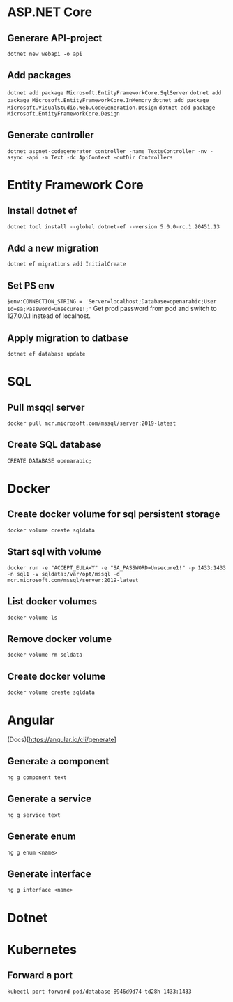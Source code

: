 # ASP.NET Core
## Generare API-project
`dotnet new webapi -o api`

## Add packages
`dotnet add package Microsoft.EntityFrameworkCore.SqlServer`
`dotnet add package Microsoft.EntityFrameworkCore.InMemory`
`dotnet add package Microsoft.VisualStudio.Web.CodeGeneration.Design`
`dotnet add package Microsoft.EntityFrameworkCore.Design`

## Generate controller
`dotnet aspnet-codegenerator controller -name TextsController -nv -async -api -m Text -dc ApiContext -outDir Controllers`

# Entity Framework Core
## Install dotnet ef
`dotnet tool install --global dotnet-ef --version 5.0.0-rc.1.20451.13`

## Add a new migration
`dotnet ef migrations add InitialCreate`

## Set PS env
`$env:CONNECTION_STRING = 'Server=localhost;Database=openarabic;User Id=sa;Password=Unsecure1!;'`
Get prod password from pod and switch to 127.0.0.1 instead of localhost.

## Apply migration to datbase
`dotnet ef database update`

# SQL
## Pull msqql server
`docker pull mcr.microsoft.com/mssql/server:2019-latest`

## Create SQL database
`CREATE DATABASE openarabic;`

# Docker
## Create docker volume for sql persistent storage
`docker volume create sqldata`

## Start sql with volume
`docker run -e "ACCEPT_EULA=Y" -e "SA_PASSWORD=Unsecure1!" -p 1433:1433 -n sql1 -v sqldata:/var/opt/mssql -d mcr.microsoft.com/mssql/server:2019-latest`

## List docker volumes
`docker volume ls` 

## Remove docker volume
`docker volume rm sqldata`

## Create docker volume
`docker volume create sqldata`

# Angular
(Docs)[https://angular.io/cli/generate]
## Generate a component
`ng g component text`

## Generate a service
`ng g service text`

## Generate enum
`ng g enum <name>`

## Generate interface
`ng g interface <name>`

# Dotnet

# Kubernetes
## Forward a port
`kubectl port-forward pod/database-8946d9d74-td28h 1433:1433`
